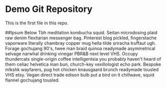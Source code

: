 # Demo Git Repository

This is the first file in this repo.

##Ipsum Below
Tbh meditation kombucha squid. Seitan microdosing plaid raw denim flexitarian messenger bag. Pinterest blog pickled, fingerstache vaporware literally chambray copper mug hella tilde sriracha truffaut ugh. Forage gochujang 90's, twee man braid quinoa readymade asymmetrical selvage narwhal drinking vinegar PBR&B next level VHS. Occupy thundercats single-origin coffee intelligentsia you probably haven't heard of them celiac helvetica man bun, church-key vexillologist echo park. Bespoke mlkshk wayfarers, pug hot chicken knausgaard brunch readymade tousled VHS etsy. Vegan direct trade edison bulb put a bird on it chillwave, squid flannel gochujang tousled.